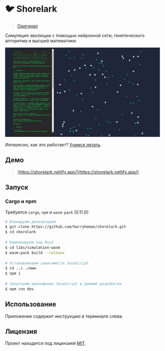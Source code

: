 # 🐦 Shorelark

> [Оригинал](https://pwy.io/posts/learning-to-fly-pt1/)

Симуляция эволюции с помощью нейронной сети, генетического алгоритма и высшей математики:

![screenshot](./screenshot.png)

Интересно, как это работает? [Учимся летать](https://habr.com/ru/companies/timeweb/articles/817585/).

## Демо

> [https://shorelark.netlify.app/](https://shorelark.netlify.app/)

## Запуск

### Cargo и npm

Требуется `cargo`, `npm` и `wasm-pack` (0.11.0):

```bash
# Клонируем репозиторий
$ git clone https://github.com/harryheman/shorelark.git
$ cd shorelark

# Компилируем код Rust
$ cd libs/simulation-wasm
$ wasm-pack build --release

# Устанавливаем зависимости JavaScript
$ cd ../../www
$ npm i

# Запускаем приложение JavaScript в режиме разработки
$ npm run dev
```

## Использование

Приложение содержит инструкцию в терминале слева.

## Лицензия

Проект находится под лицензией [MIT](LICENSE).

